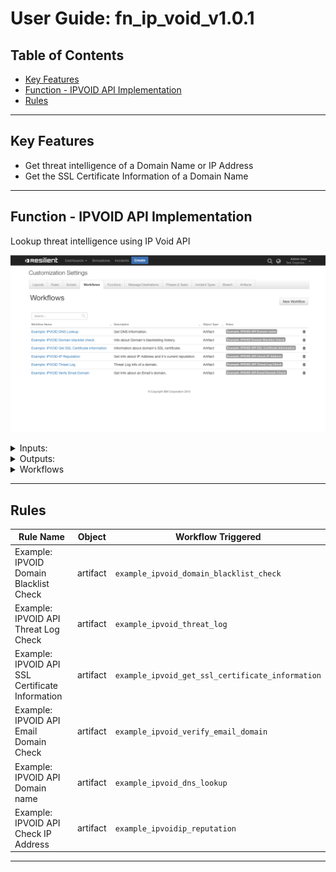 <!--
  This User README.md is generated by running:
  "resilient-sdk docgen -p fn_ip_void --user-guide"

  It is best edited using a Text Editor with a Markdown Previewer. VS Code
  is a good example. Checkout https://guides.github.com/features/mastering-markdown/
  for tips on writing with Markdown

  If you make manual edits and run docgen again, a .bak file will be created

  Store any screenshots in the "doc/screenshots" directory and reference them like:
  ![screenshot: screenshot_1](./screenshots/screenshot_1.png)
-->

# **User Guide:** fn_ip_void_v1.0.1

## Table of Contents
- [Key Features](#key-features)
- [Function - IPVOID API Implementation](#function---ipvoid-api-implementation)
- [Rules](#rules)

---

## Key Features
<!--
  List the Key Features of the Integration
-->
* Get threat intelligence of a Domain Name or IP Address
* Get the SSL Certificate Information of a Domain Name

---

## Function - IPVOID API Implementation
Lookup threat intelligence using IP Void API

 ![screenshot: fn-ipvoid-api-implementation ](./screenshots/main.png)

<details><summary>Inputs:</summary>
<p>

| Name | Type | Required | Example | Tooltip |
| ---- | :--: | :------: | ------- | ------- |
| `ip_void_artifact_type` | `text` | Yes | `"IP Address"` | - |
| `ip_void_artifact_value` | `text` | Yes | `"129.42.38.10"` | - |
| `ip_void_request_type` | `select` | Yes | `"IP Reputation"` | - |

</p>
</details>

<details><summary>Outputs:</summary>
<p>

```python
results = {
  'version': '1.0',
  'success': True,
  'reason': None,
  'content': {
    'data': {
      'report': {
        'ip': '129.42.38.10',
        'blacklists': {
          'engines': {
            '10': {
              'engine': 'Anti-Attacks BL',
              'detected': False,
              'reference': 'https://www.anti-attacks.com/',
              'elapsed': '0.00'
            }
          },
          'detections': 0,
          'engines_count': 88,
          'detection_rate': '0%',
          'scantime': '0.68'
        },
        'information': {
          'reverse_dns': '',
          'continent_code': 'NA',
          'continent_name': 'North America',
          'country_code': 'US',
          'country_name': 'United States of America',
          'country_currency': 'USD',
          'country_calling_code': '1',
          'region_name': 'North Carolina',
          'city_name': 'Durham',
          'latitude': 35.99470138549805,
          'longitude': -78.89620208740234,
          'isp': 'IBM'
        },
        'anonymity': {
          'is_proxy': False,
          'is_webproxy': False,
          'is_vpn': False,
          'is_hosting': False,
          'is_tor': False
        }
      }
    },
    'credits_remained': 0.0,
    'estimated_queries': '0',
    'elapsed_time': '1.09',
    'success': True
  },
  'raw': '{"data": {"report": .......}',
  'inputs': {
    'ip_void_artifact_type': 'IP Address',
    'ip_void_request_type': {
      'id': 58,
      'name': 'IP Reputation'
    },
    'ip_void_artifact_value': '129.42.38.10'
  },
  'data': {
    'report': {
      'ip': '129.42.38.10',
      'blacklists': {
        'engines': {
          '10': {
            'engine': 'Anti-Attacks BL',
            'detected': False,
            'reference': 'https://www.anti-attacks.com/',
            'elapsed': '0.00'
          }
        },
        'detections': 0,
        'engines_count': 88,
        'detection_rate': '0%',
        'scantime': '0.68'
      },
      'information': {
        'reverse_dns': '',
        'continent_code': 'NA',
        'continent_name': 'North America',
        'country_code': 'US',
        'country_name': 'United States of America',
        'country_currency': 'USD',
        'country_calling_code': '1',
        'region_name': 'North Carolina',
        'city_name': 'Durham',
        'latitude': 35.99470138549805,
        'longitude': -78.89620208740234,
        'isp': 'IBM'
      },
      'anonymity': {
        'is_proxy': False,
        'is_webproxy': False,
        'is_vpn': False,
        'is_hosting': False,
        'is_tor': False
      }
    }
  }
}
```

</p>
</details>

<details><summary>Workflows</summary>

  <details><summary>Example Pre-Process Script:</summary>
  <p>

  ```python
  inputs.ip_void_artifact_type = artifact.type
inputs.ip_void_artifact_value = artifact.value
  ```

  </p>
  </details>

  <details><summary>Example Post-Process Script:</summary>
  <p>

  ```python
  try:
    des = artifact.description.content
except Exception:
  des = None
  
if des is None:
 
  artifact.description = u"""IPVOID threat intelligence {0}""".format(results["data"])
else:

  artifact.description = des + u"""IPVOID threat intelligence {0}""".format(results["data"])
  ```

  </p>
  </details>

</details>

---


## Rules
| Rule Name | Object | Workflow Triggered |
| --------- | ------ | ------------------ |
| Example: IPVOID Domain Blacklist Check | artifact | `example_ipvoid_domain_blacklist_check` |
| Example: IPVOID API Threat Log Check | artifact | `example_ipvoid_threat_log` |
| Example: IPVOID API SSL Certificate Information | artifact | `example_ipvoid_get_ssl_certificate_information` |
| Example: IPVOID API Email Domain Check | artifact | `example_ipvoid_verify_email_domain` |
| Example: IPVOID API Domain name | artifact | `example_ipvoid_dns_lookup` |
| Example: IPVOID API Check IP Address | artifact | `example_ipvoidip_reputation` |

---

<!--
## Inform Resilient Users
  Use this section to optionally provide additional information so that Resilient playbook 
  designer can get the maximum benefit of your integration.
-->